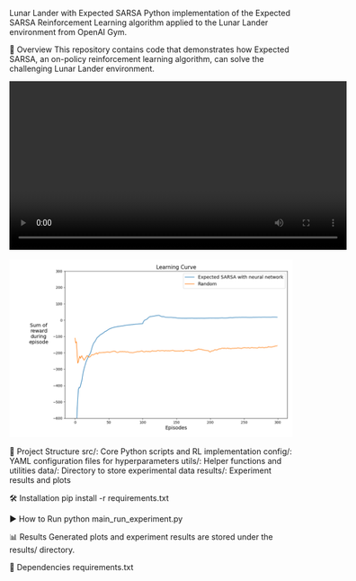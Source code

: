 Lunar Lander with Expected SARSA
Python implementation of the Expected SARSA Reinforcement Learning algorithm applied to the Lunar Lander environment from OpenAI Gym.

🚀 Overview
This repository contains code that demonstrates how Expected SARSA, an on-policy reinforcement learning algorithm, can solve the challenging Lunar Lander environment.

<video width="600" controls>
  <source src="https://github.com/Sergendel/RL_Lunar_Lander_Expected_Sarsa/raw/main/data/ImplementYourAgent.mp4" type="video/mp4">
</video>

![](Learning_Curve.png)

📁 Project Structure
src/: Core Python scripts and RL implementation
config/: YAML configuration files for hyperparameters
utils/: Helper functions and utilities
data/: Directory to store experimental data
results/: Experiment results and plots

🛠️ Installation
pip install -r requirements.txt

▶️ How to Run
python main_run_experiment.py

📊 Results
Generated plots and experiment results are stored under the results/ directory.

📝 Dependencies
requirements.txt
